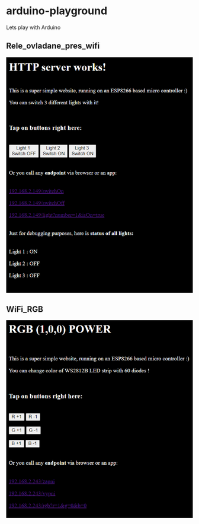 # arduino-playground
Lets play with Arduino 


## Rele_ovladane_pres_wifi
![Relays control over WiFi](https://raw.githubusercontent.com/bartonmartin/arduino-playground/master/Rele_ovladane_pres_wifi/image.png)



## WiFi_RGB
![RGB Server](https://raw.githubusercontent.com/bartonmartin/arduino-playground/master/WiFi_RGB/image.png)
